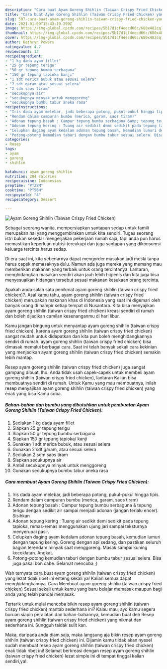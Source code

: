 ```yaml
---
description: "Cara buat Ayam Goreng Shihlin (Taiwan Crispy Fried Chicken) yang enak Untuk Jualan"
title: "Cara buat Ayam Goreng Shihlin (Taiwan Crispy Fried Chicken) yang enak Untuk Jualan"
slug: 507-cara-buat-ayam-goreng-shihlin-taiwan-crispy-fried-chicken-yang-enak-untuk-jualan
date: 2021-01-09T15:43:19.299Z
image: https://img-global.cpcdn.com/recipes/5b17d1cf4eecd66c/680x482cq70/ayam-goreng-shihlin-taiwan-crispy-fried-chicken-foto-resep-utama.jpg
thumbnail: https://img-global.cpcdn.com/recipes/5b17d1cf4eecd66c/680x482cq70/ayam-goreng-shihlin-taiwan-crispy-fried-chicken-foto-resep-utama.jpg
cover: https://img-global.cpcdn.com/recipes/5b17d1cf4eecd66c/680x482cq70/ayam-goreng-shihlin-taiwan-crispy-fried-chicken-foto-resep-utama.jpg
author: Kathryn Powers
ratingvalue: 4.7
reviewcount: 13
recipeingredient:
- "1 kg dada ayam fillet"
- "25 gr tepung terigu"
- "50 gr tepung bumbu serbaguna"
- "150 gr tepung tapioka kanji"
- "1 sdt merica bubuk atau sesuai selera"
- "2 sdt garam atau sesuai selera"
- "2 sdm saos tiram"
- "secukupnya air"
- "secukupnya minyak untuk menggoreng"
- "secukupnya bumbu tabur aneka rasa"
recipeinstructions:
- "Iris dada ayam melebar, jadi beberapa potong, pukul-pukul hingga tipis."
- "Rendam dalam campuran bumbu (merica, garam, saos tiram)"
- "Adonan tepung basah : Campur tepung bumbu serbaguna &amp; tepung terigu dengan sedikit air sampai menjadi adonan (jangan terlalu encer). Sisihkan"
- "Adonan tepung kering : Tuang air sedikit demi sedikit pada tepung tapioka, remas-remas menggunakan ujung jari sampai teksturnya menyerupai pasir."
- "Celupkan daging ayam kedalam adonan tepung basah, kemudian lumuri dengan tepung kering. Goreng dengan api sedang, dan pastikan seluruh bagian terendam minyak saat menggoreng. Masak sampai kuning kecoklatan. Angkat."
- "Potong-potong kemudian taburi dengan bumbu tabur sesuai selera. Bisa juga pakai bon cabe. Selamat mencoba ;)"
categories:
- Resep
tags:
- ayam
- goreng
- shihlin

katakunci: ayam goreng shihlin 
nutrition: 204 calories
recipecuisine: Indonesian
preptime: "PT28M"
cooktime: "PT56M"
recipeyield: "4"
recipecategory: Dessert

---
```



![Ayam Goreng Shihlin (Taiwan Crispy Fried Chicken)](https://img-global.cpcdn.com/recipes/5b17d1cf4eecd66c/680x482cq70/ayam-goreng-shihlin-taiwan-crispy-fried-chicken-foto-resep-utama.jpg)

Sebagai seorang wanita, mempersiapkan santapan sedap untuk famili merupakan hal yang menggembirakan untuk kita sendiri. Tugas seorang istri bukan sekedar mengerjakan pekerjaan rumah saja, tapi anda pun harus memastikan keperluan nutrisi tercukupi dan juga santapan yang dikonsumsi keluarga tercinta harus sedap.

Di era  saat ini, kita sebenarnya dapat mengorder masakan jadi meski tanpa harus capek memasaknya dulu. Namun ada juga mereka yang memang mau memberikan makanan yang terbaik untuk orang tercintanya. Lantaran, menghidangkan masakan sendiri akan jauh lebih higienis dan kita juga bisa menyesuaikan hidangan tersebut sesuai makanan kesukaan orang tercinta. 



Apakah anda salah satu penikmat ayam goreng shihlin (taiwan crispy fried chicken)?. Asal kamu tahu, ayam goreng shihlin (taiwan crispy fried chicken) merupakan makanan khas di Indonesia yang saat ini digemari oleh banyak orang di hampir setiap tempat di Nusantara. Kita bisa menyajikan ayam goreng shihlin (taiwan crispy fried chicken) kreasi sendiri di rumah dan boleh dijadikan camilan kesenanganmu di hari libur.

Kamu jangan bingung untuk menyantap ayam goreng shihlin (taiwan crispy fried chicken), karena ayam goreng shihlin (taiwan crispy fried chicken) sangat mudah untuk didapatkan dan kita pun boleh menghidangkannya sendiri di rumah. ayam goreng shihlin (taiwan crispy fried chicken) bisa dimasak memalui berbagai cara. Saat ini telah banyak sekali cara kekinian yang menjadikan ayam goreng shihlin (taiwan crispy fried chicken) semakin lebih mantap.

Resep ayam goreng shihlin (taiwan crispy fried chicken) juga sangat gampang dibuat, lho. Anda tidak usah capek-capek untuk membeli ayam goreng shihlin (taiwan crispy fried chicken), lantaran Kalian bisa membuatnya sendiri di rumah. Untuk Kamu yang mau membuatnya, inilah resep menyajikan ayam goreng shihlin (taiwan crispy fried chicken) yang enak yang bisa Kamu coba.

<!--inarticleads1-->

##### Bahan-bahan dan bumbu yang dibutuhkan untuk pembuatan Ayam Goreng Shihlin (Taiwan Crispy Fried Chicken):

1. Sediakan 1 kg dada ayam fillet
1. Siapkan 25 gr tepung terigu
1. Siapkan 50 gr tepung bumbu serbaguna
1. Siapkan 150 gr tepung tapioka/ kanji
1. Gunakan 1 sdt merica bubuk, atau sesuai selera
1. Gunakan 2 sdt garam, atau sesuai selera
1. Sediakan 2 sdm saos tiram
1. Siapkan secukupnya air
1. Ambil secukupnya minyak untuk menggoreng
1. Gunakan secukupnya bumbu tabur aneka rasa




<!--inarticleads2-->

##### Cara membuat Ayam Goreng Shihlin (Taiwan Crispy Fried Chicken):

1. Iris dada ayam melebar, jadi beberapa potong, pukul-pukul hingga tipis.
1. Rendam dalam campuran bumbu (merica, garam, saos tiram)
1. Adonan tepung basah : Campur tepung bumbu serbaguna &amp; tepung terigu dengan sedikit air sampai menjadi adonan (jangan terlalu encer). Sisihkan
1. Adonan tepung kering : Tuang air sedikit demi sedikit pada tepung tapioka, remas-remas menggunakan ujung jari sampai teksturnya menyerupai pasir.
1. Celupkan daging ayam kedalam adonan tepung basah, kemudian lumuri dengan tepung kering. Goreng dengan api sedang, dan pastikan seluruh bagian terendam minyak saat menggoreng. Masak sampai kuning kecoklatan. Angkat.
1. Potong-potong kemudian taburi dengan bumbu tabur sesuai selera. Bisa juga pakai bon cabe. Selamat mencoba ;)




Wah ternyata cara buat ayam goreng shihlin (taiwan crispy fried chicken) yang lezat tidak ribet ini enteng sekali ya! Kalian semua dapat menghidangkannya. Cara Membuat ayam goreng shihlin (taiwan crispy fried chicken) Sesuai sekali untuk kamu yang baru belajar memasak maupun bagi anda yang telah pandai memasak.

Tertarik untuk mulai mencoba bikin resep ayam goreng shihlin (taiwan crispy fried chicken) mantab sederhana ini? Kalau mau, ayo kamu segera buruan siapin peralatan dan bahan-bahannya, kemudian buat deh Resep ayam goreng shihlin (taiwan crispy fried chicken) yang nikmat dan sederhana ini. Sungguh taidak sulit kan. 

Maka, daripada anda diam saja, maka langsung aja bikin resep ayam goreng shihlin (taiwan crispy fried chicken) ini. Dijamin kamu tiidak akan nyesel sudah membuat resep ayam goreng shihlin (taiwan crispy fried chicken) enak tidak ribet ini! Selamat berkreasi dengan resep ayam goreng shihlin (taiwan crispy fried chicken) lezat simple ini di tempat tinggal kalian sendiri,ya!.

